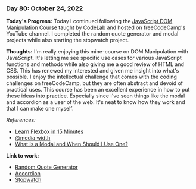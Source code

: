 ### Day 80: October 24, 2022

**Today's Progress:** Today I continued following the [JavaScript DOM Manipulation Course](https://youtu.be/5fb2aPlgoys) taught by [CodeLab](https://www.youtube.com/c/CodeLab98) and hosted on freeCodeCamp's YouTube channel. I completed the random quote generator and modal projects while also starting the stopwatch project.

**Thoughts:** I'm really enjoying this mine-course on DOM Manipulation with JavaScript. It's letting me see specific use cases for various JavaScript functions and methods while also giving me a good review of HTML and CSS. This has renewed my interested and given me insight into what's possible. I enjoy the intellectual challenge that comes with the coding challenges on freeCodeCamp, but they are often abstract and devoid of practical uses. This course has been an excellent experience in how to put these ideas into practice. Especially since I've seen things like the modal and accordion as a user of the web. It's neat to know how they work and that I can make one myself.  

*References:*

- [Learn Flexbox in 15 Minutes](https://youtu.be/fYq5PXgSsbE)
- [@media width](https://developer.mozilla.org/en-US/docs/Web/CSS/@media/width)
- [What Is a Modal and When Should I Use One?](https://blog.hubspot.com/website/modal-web-design)

**Link to work:**

- [Random Quote Generator](https://github.com/ananfito/random-quote-generator)
- [Accordion](https://github.com/ananfito/accordion-demo)
- [Stopwatch](https://github.com/ananfito/stopwatch)
